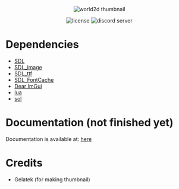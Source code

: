 <p align="center">
  <img src="https://user-images.githubusercontent.com/67073659/176761540-b63b61b9-ebcf-47a4-a437-3a0177f88168.png" alt="world2d thumbnail">
</p>

<p align="center">
  <img src="https://img.shields.io/github/license/WhoIsDanix/world2d?style=for-the-badge" alt="license">
  <img src="https://img.shields.io/discord/987432766041890826?label=world2d%20Discord%20Server&style=for-the-badge" alt="discord server">
</p>

# Dependencies
- [SDL](https://github.com/libsdl-org/SDL)
- [SDL_image](https://github.com/libsdl-org/SDL_image)
- [SDL_ttf](https://github.com/libsdl-org/SDL_ttf)
- [SDL_FontCache](https://github.com/grimfang4/SDL_FontCache)
- [Dear ImGui](https://github.com/ocornut/imgui)
- [lua](https://github.com/lua/lua)
- [sol](https://github.com/ThePhD/sol2)

# Documentation (not finished yet)
Documentation is available at: [here](https://world2d.gitbook.io/world2d/)

# Credits
- Gelatek (for making thumbnail)

